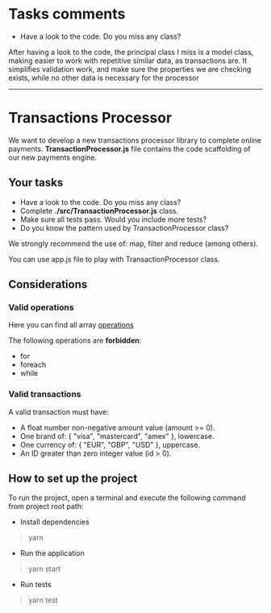 # Tasks comments

- Have a look to the code. Do you miss any class?

After having a look to the code, the principal class I miss is a model class, making easier to work with repetitive similar data, as transactions are. It simplifies validation work, and make sure the properties we are checking exists, while no other data is necessary for the processor


---

# Transactions Processor

We want to develop a new transactions processor library to complete online payments. **TransactionProcessor.js** file contains the code scaffolding of our new payments engine.

## Your tasks

- Have a look to the code. Do you miss any class?
- Complete **./src/TransactionProcessor.js** class.
- Make sure all tests pass. Would you include more tests?
- Do you know the pattern used by TransactionProcessor class?

We strongly recommend the use of: map, filter and reduce (among others).

You can use app.js file to play with TransactionProcessor class.

## Considerations

### Valid operations

Here you can find all array [operations](https://developer.mozilla.org/en-US/docs/Web/JavaScript/Reference/Global_Objects/Array)

The following operations are **forbidden**:

- for
- foreach
- while

### Valid transactions

A valid transaction must have:

- A float number non-negative amount value (amount >= 0).
- One brand of: { "visa", "mastercard", "amex" }, lowercase.
- One currency of: { "EUR", "GBP", "USD" }, uppercase.
- An ID greater than zero integer value (id > 0).

## How to set up the project

To run the project, open a terminal and execute the following command from project root path:

- Install dependencies

> yarn

- Run the application

> yarn start

- Run tests

> yarn test
